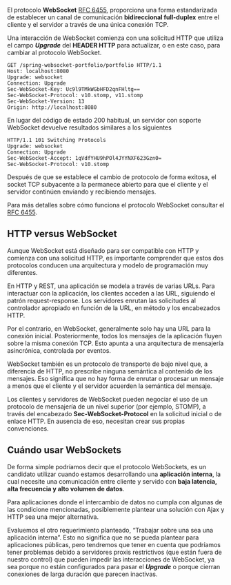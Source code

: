 El protocolo **WebSocket** [RFC 6455](https://tools.ietf.org/html/rfc6455), proporciona una forma estandarizada de establecer un canal de comunicación **bidireccional full-duplex** entre el cliente y el servidor a través de una única conexión TCP. 

Una interacción de WebSocket comienza con una solicitud HTTP que utiliza el campo **_Upgrade_** del **HEADER HTTP** para actualizar, o en este caso, para cambiar al protocolo WebSocket.

    GET /spring-websocket-portfolio/portfolio HTTP/1.1
    Host: localhost:8080
    Upgrade: websocket 
    Connection: Upgrade 
    Sec-WebSocket-Key: Uc9l9TMkWGbHFD2qnFHltg==
    Sec-WebSocket-Protocol: v10.stomp, v11.stomp
    Sec-WebSocket-Version: 13
    Origin: http://localhost:8080
 
En lugar del código de estado 200 habitual, un servidor con soporte WebSocket devuelve resultados similares a los siguientes

    HTTP/1.1 101 Switching Protocols 
    Upgrade: websocket
    Connection: Upgrade
    Sec-WebSocket-Accept: 1qVdfYHU9hPOl4JYYNXF623Gzn0=
    Sec-WebSocket-Protocol: v10.stomp
 
Después de que se establece el cambio de protocolo de forma exitosa, el socket TCP subyacente a la permanece abierto para que el cliente y el servidor continúen enviando y recibiendo mensajes.

Para más detalles sobre cómo funciona el protocolo WebSocket consultar el [RFC 6455](https://tools.ietf.org/html/rfc6455).

## HTTP versus WebSocket
Aunque WebSocket está diseñado para ser compatible con HTTP y comienza con una solicitud HTTP, es importante comprender que estos dos protocolos conducen una arquitectura y modelo de programación muy diferentes.

En HTTP y REST, una aplicación se modela a través de varias URLs. Para interactuar con la aplicación, los clientes acceden a las URL, siguiendo el patrón request-response. Los servidores enrutan las solicitudes al controlador apropiado en función de la URL, en método y los encabezados HTTP.

Por el contrario, en WebSocket, generalmente solo hay una URL para la conexión inicial.  Posteriormente, todos los mensajes de la aplicación fluyen sobre la misma conexión TCP. Esto apunta a una arquitectura de mensajería asincrónica, controlada por eventos.

WebSocket también es un protocolo de transporte de bajo nivel que, a diferencia de HTTP, no prescribe ninguna semántica al contenido de los mensajes. Eso significa que no hay forma de enrutar o procesar un mensaje a menos que el cliente y el servidor acuerden la semántica del mensaje.

Los clientes y servidores de WebSocket pueden negociar el uso de un protocolo de mensajería de un nivel superior (por ejemplo, STOMP), a través del encabezado **Sec-WebSocket-Protocol** en la solicitud inicial o de enlace HTTP. En ausencia de eso, necesitan crear sus propias convenciones.

## Cuándo usar WebSockets
De forma simple podríamos decir que el protocolo WebSockets, es un candidato utilizar cuando estamos desarrollando una **aplicación interna**, la cual necesite una comunicación entre cliente y servido con **baja latencia, alta frecuencia y alto volumen de datos**.

Para aplicaciones donde el intercambio de datos no cumpla con algunas de las condicione mencionadas, posiblemente plantear una solución con Ajax y HTTP sea una mejor alternativa.

Evaluemos el otro requerimiento planteado, “Trabajar sobre una sea una aplicación interna”. Esto no significa que no se pueda plantear para aplicaciones públicas, pero tendremos que tener en cuenta que podríamos tener problemas debido a servidores proxis restrictivos (que están fuera de nuestro control) que pueden impedir las interacciones de WebSocket, ya sea porque no están configurados para pasar el **_Upgrade_** o porque cierran conexiones de larga duración que parecen inactivas.

